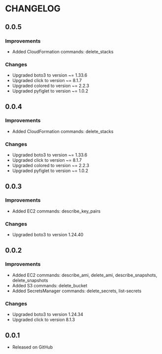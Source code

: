 # CHANGELOG

## 0.0.5

### Improvements
- Added CloudFormation commands: delete_stacks

### Changes
- Upgraded boto3 to version ~= 1.33.6
- Upgraded click to version ~= 8.1.7
- Upgraded colored  to version ~= 2.2.3
- Upgraded pyfiglet to version ~= 1.0.2

## 0.0.4

### Improvements
- Added CloudFormation commands: delete_stacks

### Changes
- Upgraded boto3 to version ~= 1.33.6
- Upgraded click to version ~= 8.1.7
- Upgraded colored  to version ~= 2.2.3
- Upgraded pyfiglet to version ~= 1.0.2

## 0.0.3

### Improvements
- Added EC2 commands: describe_key_pairs

### Changes
- Upgraded boto3 to version 1.24.40

## 0.0.2

### Improvements
- Added EC2 commands: describe_ami, delete_ami, describe_snapshots, delete_snapshots
- Added S3 commands: delete_bucket
- Added SecretsManager commands: delete_secrets, list-secrets

### Changes
- Upgraded boto3 to version 1.24.34
- Upgraded click to version 8.1.3

## 0.0.1

- Released on GitHub
